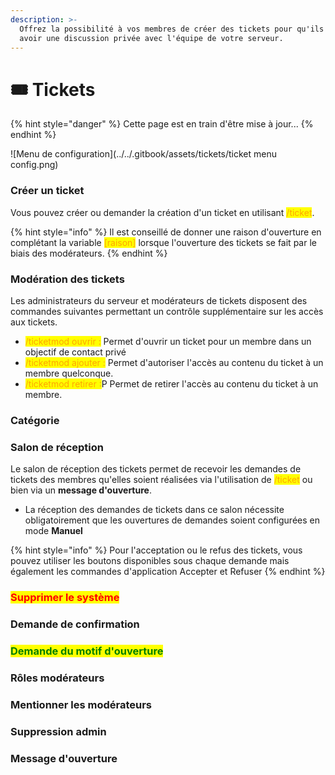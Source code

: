 ```yaml
---
description: >-
  Offrez la possibilité à vos membres de créer des tickets pour qu'ils puissent
  avoir une discussion privée avec l'équipe de votre serveur.
---
```


# 🎟 Tickets

{% hint style="danger" %}
Cette page est en train d'être mise à jour...
{% endhint %}

![Menu de configuration](../../.gitbook/assets/tickets/ticket menu config.png)

### Créer un ticket
Vous pouvez créer ou demander la création d'un ticket en utilisant <mark style="color:orange;">/ticket</mark>.

{% hint style="info" %}
Il est conseillé de donner une raison d'ouverture en complétant la variable <mark style="color:orange;">[raison]</mark> lorsque l'ouverture des tickets se fait par le biais des modérateurs.
{% endhint %}

### Modération des tickets
Les administrateurs du serveur et modérateurs de tickets disposent des commandes suivantes permettant un contrôle supplémentaire sur les accès aux tickets.

* <mark style="color:orange;">/ticketmod ouvrir :</mark> Permet d'ouvrir un ticket pour un membre dans un objectif de contact privé
* <mark style="color:orange;">/ticketmod ajouter :</mark> Permet d'autoriser l'accès au contenu du ticket à un membre quelconque.
* <mark style="color:orange;">/ticketmod retirer :</mark>P Permet de retirer l'accès au contenu du ticket à un membre.

### Catégorie

### Salon de réception
Le salon de réception des tickets permet de recevoir les demandes de tickets des membres qu'elles soient réalisées via l'utilisation de <mark style="color:orange;">/ticket</mark> ou bien via un **message d'ouverture**.
* La réception des demandes de tickets dans ce salon nécessite obligatoirement que les ouvertures de demandes soient configurées en mode **Manuel** 

{% hint style="info" %} 
Pour l'acceptation ou le refus des tickets, vous pouvez utiliser les boutons disponibles sous chaque demande mais également les commandes d'application Accepter et Refuser
{% endhint %}

### <mark style="color:red;">Supprimer le système</mark>

### Demande de confirmation

### <mark style="color:green;">Demande du motif d'ouverture</mark>

### Rôles modérateurs

### Mentionner les modérateurs

### Suppression admin

### Message d'ouverture

